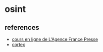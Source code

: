 # osint


## references

- [cours en ligne de L'Agence France Presse](https://fr.digitalcourses.afp.com/)
- [cortex](https://github.com/TheHive-Project/Cortex)

